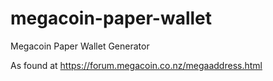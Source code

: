 megacoin-paper-wallet
=====================

Megacoin Paper Wallet Generator

As found at https://forum.megacoin.co.nz/megaaddress.html
